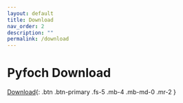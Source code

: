 ```yaml
---
layout: default
title: Download
nav_order: 2
description: ""
permalink: /download
---
```


# Pyfoch Download 

[Download](https://github.com/PythonForChange/PyfochEditor/archive/refs/tags/1.0p0.zip){: .btn .btn-primary .fs-5 .mb-4 .mb-md-0 .mr-2 }
